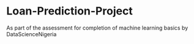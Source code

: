 # Loan-Prediction-Project
As part of the assessment for completion of machine learning basics by DataScienceNigeria 
